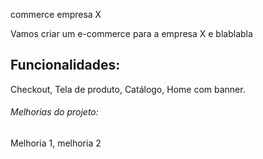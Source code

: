 commerce empresa X

Vamos criar um  e-commerce para a empresa X e blablabla

## Funcionalidades:

Checkout, Tela de produto, Catálogo, Home com banner.

###### Melhorias do projeto:

Melhoria 1, melhoria 2